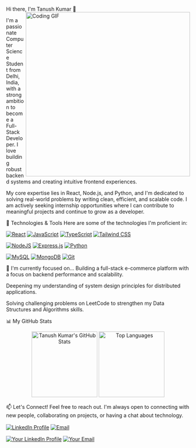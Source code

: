 Hi there, I'm Tanush Kumar 👋
<a href="https://www.google.com/search?q=https://www.linkedin.com/in/tanush-kumar-294042304/">
<img align="right" width="450" src="https://www.google.com/search?q=https://media.giphy.com/media/M9gbBd9nbDrOTu1Mqx/giphy.gif" alt="Coding GIF">
</a>

I'm a passionate Computer Science Student from Delhi, India, with a strong ambition to become a Full-Stack Developer. I love building robust backend systems and creating intuitive frontend experiences.

My core expertise lies in React, Node.js, and Python, and I'm dedicated to solving real-world problems by writing clean, efficient, and scalable code. I am actively seeking internship opportunities where I can contribute to meaningful projects and continue to grow as a developer.

🔧 Technologies & Tools
Here are some of the technologies I'm proficient in:

<p align="left">
<!-- Frontend -->
<a href="https://react.dev/" target="_blank"><img src="https://www.google.com/search?q=https://img.shields.io/badge/react-%252320232a.svg%3Fstyle%3Dfor-the-badge%26logo%3Dreact%26logoColor%3D%252361DAFB" alt="React"></a>
<a href="https://developer.mozilla.org/en-US/docs/Web/JavaScript" target="_blank"><img src="https://www.google.com/search?q=https://img.shields.io/badge/javascript-%2523323330.svg%3Fstyle%3Dfor-the-badge%26logo%3Djavascript%26logoColor%3D%2523F7DF1E" alt="JavaScript"></a>
<a href="https://www.typescriptlang.org/" target="_blank"><img src="https://www.google.com/search?q=https://img.shields.io/badge/typescript-%2523007ACC.svg%3Fstyle%3Dfor-the-badge%26logo%3Dtypescript%26logoColor%3Dwhite" alt="TypeScript"></a>
<a href="https://tailwindcss.com/" target="_blank"><img src="https://www.google.com/search?q=https://img.shields.io/badge/tailwindcss-%252338B2AC.svg%3Fstyle%3Dfor-the-badge%26logo%3Dtailwind-css%26logoColor%3Dwhite" alt="Tailwind CSS"></a>

<!-- Backend -->

<a href="https://nodejs.org" target="_blank"><img src="https://www.google.com/search?q=https://img.shields.io/badge/node.js-6DA55F%3Fstyle%3Dfor-the-badge%26logo%3Dnode.js%26logoColor%3Dwhite" alt="NodeJS"></a>
<a href="https://expressjs.com" target="_blank"><img src="https://www.google.com/search?q=https://img.shields.io/badge/express.js-%2523404d59.svg%3Fstyle%3Dfor-the-badge%26logo%3Dexpress%26logoColor%3D%252361DAFB" alt="Express.js"></a>
<a href="https://www.python.org" target="_blank"><img src="https://img.shields.io/badge/python-3670A0?style=for-the-badge&logo=python&logoColor=ffdd54" alt="Python"></a>

<!-- Database & Tools -->

<a href="https://www.mysql.com/" target="_blank"><img src="https://www.google.com/search?q=https://img.shields.io/badge/mysql-%252300f.svg%3Fstyle%3Dfor-the-badge%26logo%3Dmysql%26logoColor%3Dwhite" alt="MySQL"></a>
<a href="https://www.mongodb.com/" target="_blank"><img src="https://www.google.com/search?q=https://img.shields.io/badge/MongoDB-%25234ea94b.svg%3Fstyle%3Dfor-the-badge%26logo%3Dmongodb%26logoColor%3Dwhite" alt="MongoDB"></a>
<a href="https://git-scm.com/" target="_blank"><img src="https://www.google.com/search?q=https://img.shields.io/badge/git-%2523F05033.svg%3Fstyle%3Dfor-the-badge%26logo%3Dgit%26logoColor%3Dwhite" alt="Git"></a>

</p>

🌱 I'm currently focused on...
Building a full-stack e-commerce platform with a focus on backend performance and scalability.

Deepening my understanding of system design principles for distributed applications.

Solving challenging problems on LeetCode to strengthen my Data Structures and Algorithms skills.

📊 My GitHub Stats
<p align="center">
<img height="180em" src="https://github-readme-stats.vercel.app/api?username=L-E-G-E-N-D&show_icons=true&theme=dracula&include_all_commits=true&count_private=true" alt="Tanush Kumar's GitHub Stats"/>
<img height="180em" src="https://www.google.com/search?q=https://github-readme-stats.vercel.app/api/top-langs/%3Fusername%3DL-E-G-E-N-D%26layout%3Dcompact%26langs_count%3D8%26theme%3Ddracula" alt="Top Languages"/>
</p>

📫 Let's Connect!
Feel free to reach out. I'm always open to connecting with new people, collaborating on projects, or having a chat about technology.

<p align="left">
<a href="https://www.google.com/search?q=https://www.linkedin.com/in/tanush-kumar-294042304/" target="blank"><img align="center" src="https://www.google.com/search?q=https://img.shields.io/badge/linkedin-%25230077B5.svg%3Fstyle%3Dfor-the-badge%26logo%3Dlinkedin%26logoColor%3Dwhite" alt="LinkedIn Profile" /></a>
<a href="mailto:tanushkumar777@gmail.com" target="blank"><img align="center" src="https://www.google.com/search?q=https://img.shields.io/badge/gmail-EA4335.svg%3Fstyle%3Dfor-the-badge%26logo%3Dgmail%26logoColor%3Dwhite" alt="Email" /></a>
</p>

<p align="left">
<a href="https://www.google.com/search?q=https://linkedin.com/in/https://www.linkedin.com/in/tanush-kumar-294042304/" target="blank"><img align="center" src="https://www.google.com/search?q=https://img.shields.io/badge/linkedin-%25230077B5.svg%3Fstyle%3Dfor-the-badge%26logo%3Dlinkedin%26logoColor%3Dwhite" alt="Your LinkedIn Profile" /></a>
<a href="mailto:tanushkumar777@gmail.com" target="blank"><img align="center" src="https://www.google.com/search?q=https://img.shields.io/badge/gmail-EA4335.svg%3Fstyle%3Dfor-the-badge%26logo%3Dgmail%26logoColor%3Dwhite" alt="Your Email" /></a>
</p>

